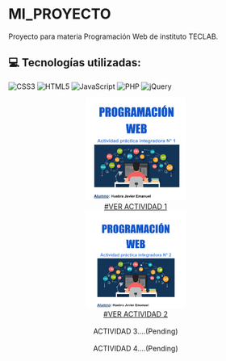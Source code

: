 # MI_PROYECTO
Proyecto para materia Programación Web de instituto TECLAB.
## 💻 Tecnologías utilizadas:
![CSS3](https://img.shields.io/badge/css3-%231572B6.svg?style=for-the-badge&logo=css3&logoColor=white) ![HTML5](https://img.shields.io/badge/html5-%23E34F26.svg?style=for-the-badge&logo=html5&logoColor=white) ![JavaScript](https://img.shields.io/badge/javascript-%23323330.svg?style=for-the-badge&logo=javascript&logoColor=%23F7DF1E) ![PHP](https://img.shields.io/badge/php-%23777BB4.svg?style=for-the-badge&logo=php&logoColor=white) ![jQuery](https://img.shields.io/badge/jquery-%230769AD.svg?style=for-the-badge&logo=jquery&logoColor=white)
<br>
<div align="center">
<a href="https://drive.google.com/file/d/1tgmHo3C_tU4ZwqXIH0L-f3_8R3eL8fED/view?usp=sharing"><img width="200px" src="./assets/img/API1.PNG"/><br>#VER ACTIVIDAD 1</a>
<br>
<a href="https://drive.google.com/file/d/16g38wzA8Htz1KAso53TMbG1kxJ3Te2Lb/view?usp=sharing"><img width="200px" src="./assets/img/API2.PNG"/><br>#VER ACTIVIDAD 2</a>
<br>
<br>
ACTIVIDAD 3....(Pending)
<br>
<br>
ACTIVIDAD 4....(Pending)
</div>

